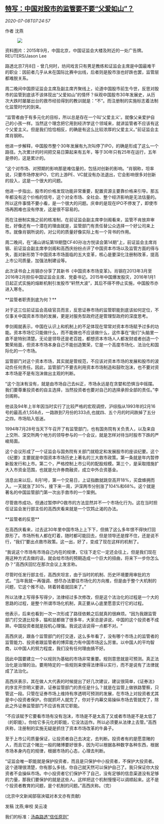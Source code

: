 <!--1594194798000-->
[特写：中国对股市的监管要不要“父爱如山”？](https://cn.reuters.com/article/feature-china-stock-regulation-0708-wedn-idCNKBS2490TV)
------

<div><i>2020-07-08T07:24:57</i></div><div class="StandardArticleBody_body"><p>作者 沈燕 </p><div class="PrimaryAsset_container"><div class="Image_container" tabindex="-1"><figure class="Image_zoom" style="padding-bottom:"><div class="LazyImage_container LazyImage_dark" style="background-image:none"><img src="//s3.reutersmedia.net/resources/r/?m=02&amp;d=20200708&amp;t=2&amp;i=1524993979&amp;r=LYNXMPEG670GP&amp;w=600" aria-label="资料图片：2015年9月，中国北京，中国证监会大楼及附近的一处广告牌。REUTERS/Jason Lee"/><div class="LazyImage_image LazyImage_fallback" style="background-image:url(//s3.reutersmedia.net/resources/r/?m=02&amp;d=20200708&amp;t=2&amp;i=1524993979&amp;r=LYNXMPEG670GP&amp;w=600);background-position:center center;background-color:inherit"></div></div><div class="Image_expand-button" aria-label="Expand Image Slideshow" role="button" tabindex="0"></div></figure><figcaption><div class="Image_caption"><span>资料图片：2015年9月，中国北京，中国证监会大楼及附近的一处广告牌。REUTERS/Jason Lee</span></div></figcaption></div></div><p>路透北京7月8日 - 曾几何时，坊间戏言只有男足教练和证监会主席是中国最难干的职业：因前者几乎从未在国际比赛中出线，后者则是股市涨也好跌也罢，监管层都难脱关系。 </p><p>周二晚间中国原证监会主席及副主席齐聚线上，论道中国股市前生今世，反思对股市的监管到底该不该体现出“父爱如山”的情怀？纵观中国股市30年发展史，从历次大跌时屡屡出台的救市经验得到的教训就是：“不”。而注册制的实施标志着法制化监管时代的到来。 </p><p>“监管者由于有多元化的目标，所以总是存在一个叫'父爱主义'。就像父亲爱护自己的小孩一样。当然这个理念把它用到经济学这个领域来，就讲监管者不应该有这个父爱主义。但是我们恰恰相反，的确是有这么比较浓厚的父爱主义。”前证监会主席肖钢称。 </p><p>他进一步解释，中国股市整个30年发展有九次叫停了IPO，的确是形成了这么一个路径。九次累计的时间把交易日算起来有五年，等于30年只有25年在运行，五年是停的，这是累计的。 </p><p>“这个对市场、对预期的影响那是难估量的，包括对创新的影响。“肖钢称，坦率说，只要市场停发IPO，它的上游PE、VC就没有办法退出，它会影响很多对创新的投入，这是一个很大的问题。     </p><p>他进一步指出，股市的价格发现功能非常重要，配置资源主要靠价格来引导。那五年都没有这个价格的信号，这个对全市场、全社会、整个经济影响是无法估量的。所以这件事情不要小看，是一个很大的问题。庆幸的是现在IPO不停发了，即使市场再困难也没有停发，这是很不容易的。 </p><p>而在注册制实施之前的核准制，在前证监会副主席李剑阁看来，监管不肯放弃审批，好像还有一个潜在的理由就是，监管部门有责任替公众选择一个好公司来上市。就像肖钢所说的，对公司的质量好像实际上有一个背书的作用。     </p><p>周二晚间，在“浦山讲坛第19期暨CF40孙冶方悦读会第14期”上，前证监会主席肖钢、前证监会副主席李剑阁和高西庆纷纷点评了中国资本市场以及监管方面的得与失，面对新形势下中国资本市场面临的五大变革，核心是要深化注册制改革，提高上市公司质量，加强法制建设等。 </p><p>此次读书会上肖钢亦分享了其新书《中国资本市场变革》。肖钢在2013年3月至2016年2月担任中国证监会主席、党委书记。2015年中国爆发股灾，2016年1月1日起正式实施的熔断机制引发股市“轩然大波”，其后不得不停止实施，中国股市亦进入寒冬。 </p><p>**监管者职责到底为何？** </p><p>对于这三位前证监会高级官员而言，反思证券市场的监管职能到底该如何定位，不仅事关中国资本市场的发展，更是对服务型政府还是管理型政府的深度思考。 </p><p>李剑阁就表示，中国在认识上和机制上的不足体现在常常对资本市场赋予过多的功能。资本市场它只能做什么，而不能做也不应该做什么，这件事在“我们”头脑里一直不是特别清楚。无论是领导还是老百姓，都想资本市场人人都发财或者创造一个繁荣局面，但资本市场本身自己不能创造繁荣，它是一个高度市场化、法治化和国际化的一个市场。   </p><p>监管部门对这个资本市场，其实就是管规范，不应该对资本市场的发展和股市的波动负任何责任。因此，监管部门不要去利用资本市场制造和鼓吹泡沫，也不要对资本市场是不是有泡沫做出主观的判断。 </p><p>“这个泡沫有没有，就是由市场自己去纠正，市场永远是在贪婪和恐惧当中摇摆。我们要尊重投资者的自主选择，当然投资者也要对自己的选择承担全部的责任。”李剑阁称。 </p><p>他谈及94年上半年因当时实行了比较严格的宏观调控，沪综指从1993年的2月16号的最高点1,558点，一路跌到7月份的333点,也就四、五个月的时间跌掉了五分之四，市场陷入低迷。 </p><p>1994年7月28号当天下午召开了有监管部门，也有国务院有关负责人，以及来自上交所、深交所两个地方的领导参与的一个会议，就是怎样对待当时股市下跌的严峻局面。 </p><p>这个会议形成了一个证监会与国务院有关部门就稳定和发展股市的座谈纪要。这个《纪要》主要就是中国资本市场历史上著名的三大救市政策。第一条就是年内暂停新股发行和上市。第二个，严格控制上市公司的配股规模。第三个，是采取措施扩大入市资金范围，也就是允许券商融资，成立中外合资基金。 </p><p>消息出来以后，8月1号，第一个交易日，上证指数就跳空高开18%，买盘蜂拥而入。一天就涨了30%，接下来一周，沪深两市分别涨了104%和68%。这个就是著名的中国监管部门第一次出手救市的一个案例。 </p><p>尽管救市成功，但通过暂停IPO救市的方法显然并不一个市场化行为。这在当时担任证监会发行部主任的高西庆看来就是一个饮鸩止渴的办法。 </p><p>**监管者的反思** </p><p>在高西庆看来，过去这30年里中国市场上上下下，但搞了这么多年恨不得快打回原形了。市场所有人都在盯着，随时都可能回去，但是领导还是撑不住，还是说不行，“我们”要出点救市政策。这一出，好了，变成了现在这样的机制了。     </p><p>“我说这个市场有市场自己内在的规律，它往下走它一定还会往上，但是我们现在用这种方式去做的话，就会给市场的预期造成一个巨大的扭曲，将来下一步你怎么办？”高西庆回忆在那次会议上发言称。 </p><p>尽管时任发行部主任，高西庆坦言，由于当时的机制、历史环境要用审批的方式。“当年我就一再强调、想尽办法要往市场化的方向推，但是由于整个大机制的问题，它这个推不动，转着转着就回来了。” </p><p>所以法律上写得多写得少，法律经过多次修改，但是这个法治化的过程是一个大的思路的过程，是整个所谓市场化机制，真正要从心底里愿意实行它的过程。 </p><p>他表示，后来也看到一次一次形成了路径依赖之后就真的很麻烦。“因为我跟监管部门打交道比较多，猫和鼠都做了很多年，大家总是讲说，中国的这个投资者不成熟，中国投资者就是投机心理强。我说这话说得一点都不对。“ </p><p>高西庆说，跟各个监管部门的打交道，这么多年看了，没有哪个市场上的监管者的监管能力、投资者跟监管者的博弈能力有中国市场这么厉害。以中国人的平均智商，以中国人的努力程度，我们没有任何理由搞不好。 </p><p>因此中国要建立一个以规则为基础的市场非常重要。规则意思就是可预测。真正法治化是治理的治。要用特定的一些规则来使得法律得以实行，而不是说有了法律就成了法治化。 </p><p>高西庆表示，其在做人大代表的时候提出了好几次建议，建议很简单，《证券法》的序言开宗明义要讲，证券监管部门的责任是什么？就是在监管上做铁路警察，只管这一段。只管在证券市场上维持有序透明可预测的发展，在市场上对投资者尤其是中小投资者保护。你就抓坏人就完了，你对于内幕交易操纵市场去管就完了，除此之外证券监管部门不应该有其它职能。 </p><p>“不应该赋予它要看市场有没有泡沫，市场是不是太高了又或者市场是不是太低了（的职能）。你给它多元化的职能，它没法运作。所以必须要从法律上去管。”高西庆称，注册制的实施无疑是抓住了资本市场改革的牛鼻子。 </p><p>至于上市公司质量保证，让投资者自己去决定，去判断。投资者有的是愿意赌的人，而且它这个赌比一般的赌博要好很多，因为可以根据各种数字各种东西，根据市场本身内在的规律，根据市场的心态，心理去判断。 </p><p>“证监会唯一职能就是保护投资者，而且是只保护中小投资者，不保护大投资者。这个道理很清楚，你有那么多钱，你自己就天然可以保护自己了。我只保证你大投资者不会操纵市场。中小投资者它们保护不了自己，没有足够的信息渠道没有足够的力量，那我们要保护的就是这些人。这样把这个机制慢慢可以调顺起来。这不是个投资者教育的问题，是个机制的问题。”高西庆称。（完） </p><p>(北京中文新闻部宿泱韫对本文亦有贡献)  </p><div class="Attribution_container"><div class="Attribution_attribution"><p class="Attribution_content">发稿 沈燕;审校 吴云凌 </p></div></div><div class="StandardArticleBody_trustBadgeContainer"><span class="StandardArticleBody_trustBadgeTitle">我们的标准：</span><span class="trustBadgeUrl"><a href="https://www.thomsonreuters.cn/content/dam/openweb/documents/pdf/china/brochures/about-us-1.pdf">汤森路透“信任原则”</a></span></div></div>
